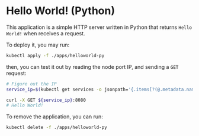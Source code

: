 # Hello World! (Python)

This application is a simple HTTP server written in Python that returns
`Hello World!` when receives a request.

To deploy it, you may run:

```bash
kubectl apply -f ./apps/helloworld-py
```

then, you can test it out by reading the node port IP, and sending a `GET`
request:

```bash
# Figure out the IP
service_ip=$(kubectl get services -o jsonpath='{.items[?(@.metadata.name=="coco-helloworld-py-node-port")].spec.clusterIP}')

curl -X GET ${service_ip}:8080
# Hello World!
```

To remove the application, you can run:

```bash
kubectl delete -f ./apps/helloworld-py
```
